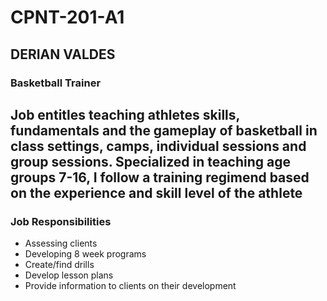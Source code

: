 # CPNT-201-A1
## DERIAN VALDES
### Basketball Trainer
Job entitles teaching athletes skills, fundamentals and the gameplay
of basketball in class settings, camps, individual sessions and group sessions. 
Specialized in teaching age groups 7-16, I follow a training regimend based
on the experience and skill level of the athlete
---

### Job Responsibilities
- Assessing clients
- Developing 8 week programs
- Create/find drills
- Develop lesson plans
- Provide information to clients on their development
